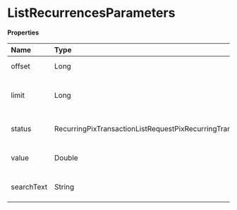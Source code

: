 # ListRecurrencesParameters

**Properties**

| Name       | Type                                                            | Required | Description                        |
| :--------- | :-------------------------------------------------------------- | :------- | :--------------------------------- |
| offset     | Long                                                            | ❌       | List starting element              |
| limit      | Long                                                            | ❌       | Number of list elements (max: 100) |
| status     | RecurringPixTransactionListRequestPixRecurringTransactionStatus | ❌       | Filter by recurrence status        |
| value      | Double                                                          | ❌       | Filter by recurrence value         |
| searchText | String                                                          | ❌       | Filter by receiver name            |

<!-- This file was generated by liblab | https://liblab.com/ -->
